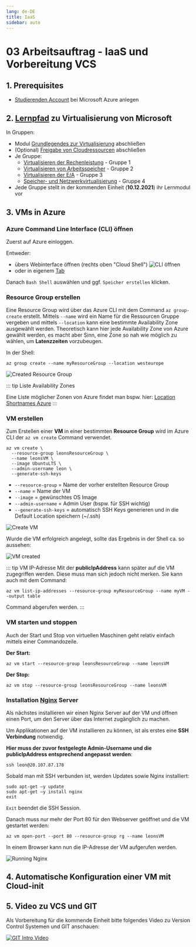 ```yaml
---
lang: de-DE
title: IaaS
sidebar: auto
---
```


# 03 Arbeitsauftrag - IaaS und Vorbereitung VCS <Badge text="neu" />

## 1. Prerequisites
- [Studierenden Account](https://azure.microsoft.com/de-de/free/students/) bei Microsoft Azure anlegen

## 2. [Lernpfad](https://docs.microsoft.com/de-de/learn/paths/cmu-cloud-computing-how-cloud-works/) zu Virtualisierung von Microsoft
In Gruppen:
- Modul [Grundlegendes zur Virtualisierung](https://docs.microsoft.com/de-de/learn/modules/cmu-virtualization-developer/) abschließen
- (Optional) [Freigabe von Cloudressourcen](https://docs.microsoft.com/de-de/learn/modules/cmu-share-cloud-resources/) abschließen
- Je Gruppe:
  - [Virtualisieren der Rechenleistung](https://docs.microsoft.com/de-de/learn/modules/cmu-virtualize-computing-power/) - Gruppe 1
  - [Virtualisieren von Arbeitsspeicher](https://docs.microsoft.com/de-de/learn/modules/cmu-virtualize-memory/) - Gruppe 2
  - [Virtualisieren der E/A](https://docs.microsoft.com/de-de/learn/modules/cmu-virtualize-input-output/) - Gruppe 3
  - [Speicher- und Netzwerkvirtualisierung](https://docs.microsoft.com/de-de/learn/modules/cmu-storage-network-virtualization/) - Gruppe 4
- Jede Gruppe stellt in der kommenden Einheit (**10.12.2021**) ihr Lernmodul vor

## 3. VMs in Azure

### Azure Command Line Interface (CLI) öffnen
Zuerst auf Azure einloggen. 

Entweder:
- übers Webinterface öffnen (rechts oben "Cloud Shell")
![CLI öffnen](/img/open_cli.png)
- oder in eigenem [Tab](https://shell.azure.com/bash)

Danach `Bash Shell` auswählen und ggf. `Speicher erstellen` klicken. 

### Resource Group erstellen

Eine Resource Group wird über das Azure CLI mit dem Command `az group-create` erstellt. Mittels `--name` wird ein Name für die Ressourcen Gruppe vergeben und mittels `--location` kann eine bestimmte Availability Zone ausgewählt werden. Theoretisch kann hier jede Availability Zone von Azure gewählt werden, es macht aber Sinn, eine Zone so nah wie möglich zu wählen, um **Latenzzeiten** vorzubeugen.

In der Shell:
``` shell
az group create --name myResourceGroup --location westeurope
```

![Created Resource Group](/img/create_resource_group.png)


::: tip Liste Availability Zones

Eine Liste möglicher Zonen von Azure findet man bspw. hier: [Location Shortnames Azure](https://azuretracks.com/2021/04/current-azure-region-names-reference/)
:::

### VM erstellen
Zum Erstellen einer **VM** in einer bestimmten **Resource Group** wird im Azure CLI der `az vm create` Command verwendet. 

``` shell
az vm create \
  --resource-group leonsResourceGroup \
  --name leonsVM \
  --image UbuntuLTS \
  --admin-username leon \
  --generate-ssh-keys
```
  * `--resource-group` = Name der vorher erstellten Resource Group
  * `--name` = Name der VM
  * `--image` = gewünschtes OS Image
  * `--admin-username` = Admin User (bspw. für SSH wichtig)
  * `--generate-ssh-keys` = automatisch SSH Keys generieren und in die Default Location speichern (~/.ssh)


![Create VM](/img/create_vm.png)

Wurde die VM erfolgreich angelegt, sollte das Ergebnis in der Shell ca. so aussehen:

![VM created](/img/create_vm_success.png)

::: tip VM IP-Adresse
  Mit der **publicIpAddress** kann später auf die VM zugegriffen werden. Diese muss man sich jedoch nicht merken. Sie kann auch mit dem Command:
  ``` shell
  az vm list-ip-addresses --resource-group myResourceGroup --name myVM --output table
  ``` 
  Command abgerufen werden.
:::

### VM starten und stoppen

Auch der Start und Stop von virtuellen Maschinen geht relativ einfach mittels einer Commandozeile.

**Der Start:**
```shell
az vm start --resource-group leonsResourceGroup --name leonsVM
```

**Der Stop:**
``` shell
az vm stop --resource-group leonsResourceGroup --name leonsVM
```

### Installation [Nginx](https://nginx.org/) Server
Als nächstes installieren wir einen Nginx Server auf der VM und öffnen einen Port, um den Server über das Internet zugänglich zu machen.

Um Applikationen auf der VM installieren zu können, ist als erstes eine **SSH Verbindung** notwendig. 

**Hier muss der zuvor festgelegte Admin-Username und die publicIpAddress entsprechend angepasst werden**:
```shell
ssh leon@20.107.87.178
```

Sobald man mit SSH verbunden ist, werden Updates sowie Nginx installiert:

```shell
sudo apt-get –y update
sudo apt-get –y install nginx
exit
```
`Exit` beendet die SSH Session.

Danach muss nur mehr der Port 80 für den Webserver geöffnet und die VM gestartet werden:

```shell
az vm open-port --port 80 --resource-group rg --name leonsVM
```
In einem Browser kann nun die IP-Adresse der VM aufgerufen werden. 

![Running Nginx](/img/nginx_preview.png)

## 4. Automatische Konfiguration einer VM mit Cloud-init

## 5. Video zu VCS und GIT
Als Vorbereitung für die kommende Einheit bitte folgendes Video zu Version Control Systemen und GIT anschauen: 

[![GIT Intro Video](https://img.youtube.com/vi/8JJ101D3knE/0.jpg)](https://www.youtube.com/watch?v=8JJ101D3knE)